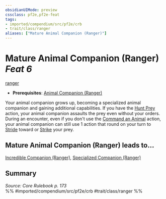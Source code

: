 ```yaml
---
obsidianUIMode: preview
cssclass: pf2e,pf2e-feat
tags:
- imported/compendium/src/pf2e/crb
- trait/class/ranger
aliases: ["Mature Animal Companion (Ranger)"]
---
```

# Mature Animal Companion (Ranger)  *Feat 6*  
[ranger](rules/traits/ranger.md)  

- **Prerequisites**: [Animal Companion (Ranger)](animal-companion-ranger.md)

Your animal companion grows up, becoming a specialized animal companion and gaining additional capabilities. If you have the [Hunt Prey](hunt-prey.md) action, your animal companion assaults the prey even without your orders. During an encounter, even if you don't use the [Command an Animal](command-an-animal.md) action, your animal companion can still use 1 action that round on your turn to [Stride](stride.md) toward or [Strike](strike.md) your prey.

## Mature Animal Companion (Ranger) leads to...

[Incredible Companion (Ranger)](incredible-companion-ranger.md), [Specialized Companion (Ranger)](specialized-companion-ranger.md)

## Summary

*Source: Core Rulebook p. 173*  
%% #imported/compendium/src/pf2e/crb #trait/class/ranger %%